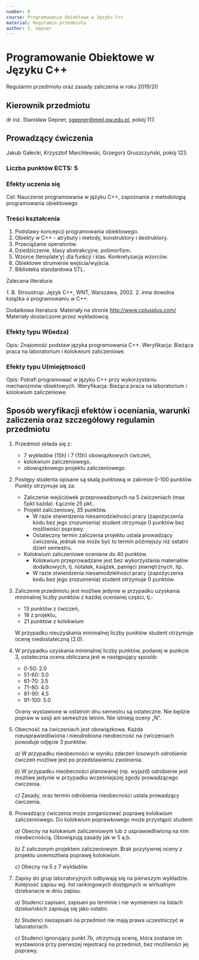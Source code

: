 ```yaml
---
number: 0
course: Programowanie Obiektowe w Języku C++
material: Regulamin przedmiotu
author: S. Gepner
---
```



# Programowanie Obiektowe w Języku C++

Regulamin przedmiotu oraz zasady zaliczenia w roku 2019/20

## Kierownik przedmiotu

dr inż. Stanisław Gepner, sgepner@meil.pw.edu.pl, pokój 117.

## Prowadzący ćwiczenia

Jakub Gałecki, Krzysztof Marchlewski, Grzegorz Gruszczyński, pokój 123.

### Liczba punktów ECTS: 5

### Efekty uczenia się

Cel: Nauczenie programowania w języku C++, zapoznanie z metodologią programowania obiektowego

### Treści kształcenia

1. Podstawy koncepcji programowania obiektowego.
2. Obiekty w C++ - atrybuty i metody, konstruktory i destruktory.
3. Przeciążanie operatorów.
4. Dziedziczenie, klasy abstrakcyjne, polimorfizm.
5. Wzorce (template’y) dla funkcji i klas. Konkretyzacja wzorców.
6. Obiektowe strumienie wejścia/wyjścia.
7. Biblioteka standardowa STL.

Zalecana literatura:

*1.* B. Stroustrup: Język C++, WNT, Warszawa, 2002.
2. inna dowolna książka o programowaniu w C++.

Dodatkowa literatura: 
Materiały na stronie <http://www.cplusplus.com/>
Materiały dostarczone przez wykładowcę.

### Efekty typu W(iedza)

Opis: Znajomość podstaw języka programowania C++.
Weryfikacja: Bieżąca praca na laboratorium i kolokwium zaliczeniowe.

### Efekty typu U(miejętności)

Opis: Potrafi programować w języku C++ przy wykorzystaniu mechanizmów obiektowych.
Weryfikacja: Bieżąca praca na laboratorium i kolokwium zaliczeniowe.

## Sposób weryfikacji efektów i oceniania, warunki zaliczenia oraz szczegółowy regulamin przedmiotu

1. Przedmiot składa się z:
    * 7 wykładów (15h) i 7 (15h) obowiązkowych ćwiczeń,
    * kolokwium zaliczeniowego,
    * obowiązkowego projektu zaliczeniowego.

2. Postępy studenta opisane są skalą punktową w zakresie 0-100 punktów. Punkty otrzymuje się za:
    * Zaliczenie wejściówek przeprowadzonych na 5 ćwiczeniach (max 5pkt każda). Łącznie 25 pkt..
    * Projekt zaliczeniowy, 35 punktów.
        * W razie stwierdzenia niesamodzielności pracy (zapożyczenia kodu bez jego zrozumienia) student otrzymuje 0 punktów bez możliwości poprawy.
        * Ostateczny termin zaliczenia projektu ustala prowadzący ćwiczenia, jednak nie może być to termin późniejszy niż ostatni dzień semestru.
    * Kolokwium zaliczeniowe oceniane do 40 punktów.
        * Kolokwium przeprowadzane jest bez wykorzystania materiałów dodatkowych, tj. notatek, książek, pamięci zewnętrznych, itp..
        * W razie stwierdzenia niesamodzielności pracy (zapożyczenia kodu bez jego zrozumienia) student otrzymuje 0 punktów.

3. Zaliczenie przedmiotu jest możliwe jedynie w przypadku uzyskania minimalnej liczby punktów z każdej ocenianej części, tj.:
    * 13 punktów z ćwiczeń,
    * 18 z projektu,
    * 21 punktów z kolokwium
  
    W przypadku nieuzyskania minimalnej liczby punktów student otrzymuje ocenę niedostateczną (2.0).

4. W przypadku uzyskania minimalnej liczby punktów, podanej w punkcie 3, ostateczna ocena obliczana jest w następujący sposób:
    * 0-50: 2.0
    * 51-60: 3.0
    * 61-70: 3.5
    * 71-80: 4.0
    * 81-90: 4.5
    * 91-100: 5.0

    Oceny wystawione w ostatnim dnu semestru są ostateczne. Nie będzie popraw w sesji ani semestrze letnim. Nie istnieją oceny „N”.

5. Obecność na ćwiczeniach jest obowiązkowa. Każda nieusprawiedliwiona i nieodrobiona nieobecność na ćwiczeniach powoduje odjęcie 3 punktów.

    *a)* W przypadku nieobecności w wyniku zdarzeń losowych odrobienie ćwiczeń możliwe jest po przedstawieniu zwolnienia.

    *b)* W przypadku nieobecności planowanej (np. wyjazd) odrobienie jest możliwe jedynie w przypadku wcześniejszej zgody prowadzącego ćwiczenia.

    *c)* Zasady, oraz termin odrobienia nieobecności ustala prowadzący ćwiczenia.

6. Prowadzący ćwiczenia może zorganizować poprawę kolokwium zaliczeniowego. Do kolokwium poprawkowego może przystąpić student:

    *a)* Obecny na kolokwium zaliczeniowym lub z usprawiedliwioną na nim nieobecnością. Obowiązują zasady jak w 5 a,b.

    *b)* Z zaliczonym projektem zaliczeniowym. Brak pozytywnej oceny z projektu uniemożliwia poprawę kolokwium.

    *c)* Obecny na 5 z 7 wykładów.

7. Zapisy do grup laboratoryjnych odbywają się na pierwszym wykładzie. Kolejność zapisu wg. list rankingowych dostępnych w wirtualnym dziekanacie w dniu zapisu.

    *a)* Studenci zapisani, zapisani po terminie i nie wymienieni na listach dziekańskich zapisują się jako ostatni.

    *b)* Studenci niezapisani na przedmiot nie mają prawa uczestniczyć w laboratoriach.

    *c)* Studenci ignorujący punkt 7b, otrzymują ocenę, która zostanie im wystawiona przy pierwszej rejestracji na przedmiot, bez możliwości jej poprawy.
